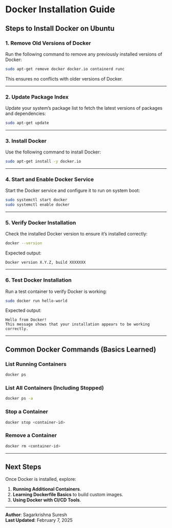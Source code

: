 # Docker Installation Guide

## Steps to Install Docker on Ubuntu

### **1. Remove Old Versions of Docker**
Run the following command to remove any previously installed versions of Docker:
```bash
sudo apt-get remove docker docker.io containerd runc
```
This ensures no conflicts with older versions of Docker.

---

### **2. Update Package Index**
Update your system’s package list to fetch the latest versions of packages and dependencies:
```bash
sudo apt-get update
```

---

### **3. Install Docker**
Use the following command to install Docker:
```bash
sudo apt-get install -y docker.io
```

---

### **4. Start and Enable Docker Service**
Start the Docker service and configure it to run on system boot:
```bash
sudo systemctl start docker
sudo systemctl enable docker
```

---

### **5. Verify Docker Installation**
Check the installed Docker version to ensure it’s installed correctly:
```bash
docker --version
```
Expected output:
```
Docker version X.Y.Z, build XXXXXXX
```

---

### **6. Test Docker Installation**
Run a test container to verify Docker is working:
```bash
sudo docker run hello-world
```
Expected output:
```
Hello from Docker!
This message shows that your installation appears to be working correctly.
```

---

## Common Docker Commands (Basics Learned)

### **List Running Containers**
```bash
docker ps
```

### **List All Containers (Including Stopped)**
```bash
docker ps -a
```

### **Stop a Container**
```bash
docker stop <container-id>
```

### **Remove a Container**
```bash
docker rm <container-id>
```

---

## Next Steps
Once Docker is installed, explore:
1. **Running Additional Containers**.
2. **Learning Dockerfile Basics** to build custom images.
3. **Using Docker with CI/CD Tools**.

---

**Author**: Sagarkrishna Suresh  
**Last Updated**: February 7, 2025

